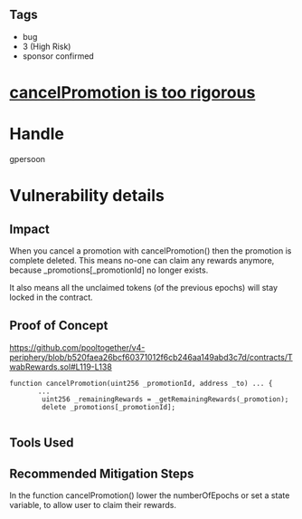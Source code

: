 ## Tags

- bug
- 3 (High Risk)
- sponsor confirmed

# [cancelPromotion is too rigorous](https://github.com/code-423n4/2021-12-pooltogether-findings/issues/23) 

# Handle

gpersoon


# Vulnerability details

## Impact
When you cancel a promotion with cancelPromotion() then the promotion is complete deleted.
This means no-one can claim any rewards anymore, because  _promotions[_promotionId] no longer exists.

It also means all the unclaimed tokens (of the previous epochs) will stay locked in the contract.

## Proof of Concept
https://github.com/pooltogether/v4-periphery/blob/b520faea26bcf60371012f6cb246aa149abd3c7d/contracts/TwabRewards.sol#L119-L138
```JS
function cancelPromotion(uint256 _promotionId, address _to) ... {
       ...
        uint256 _remainingRewards = _getRemainingRewards(_promotion);
        delete _promotions[_promotionId];
       
```

## Tools Used

## Recommended Mitigation Steps
In the function cancelPromotion() lower the numberOfEpochs or set a state variable, to allow user to claim their rewards.

